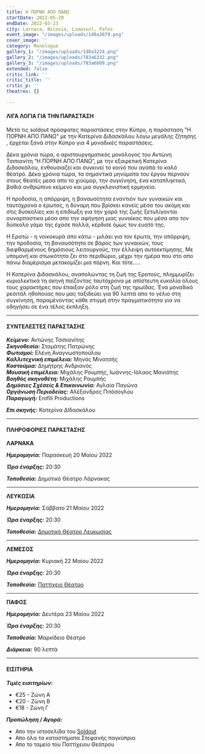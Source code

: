 ```yaml
---
title: Η ΠΟΡΝΗ ΑΠΟ ΠΑΝΩ
startDate: 2022-05-20
endDate: 2022-03-23
city: Larnaca, Nicosia, Limassol, Pafos
event_image: "/images/uploads/1d8a3079.png"
cover_image: ''
category: Monologue
gallery_1: "/images/uploads/1d8a3224.png"
gallery_2: "/images/uploads/783a6332.png"
gallery_3: "/images/uploads/783a6609.png"
extended: false
critic_link: ''
critic_title: ''
critic_p: ''
theatres: []

---
```

#### ΛΙΓΑ ΛΟΓΙΑ ΓΙΑ ΤΗΝ ΠΑΡΑΣΤΑΣΗ

Μετά τις soldout πρόσφατες παραστάσεις στην Κύπρο, η παράσταση "Η ΠΟΡΝΗ ΑΠΟ ΠΑΝΩ" με την Κατερίνα Διδασκάλου λόγω μεγάλης ζήτησης , έρχεται ξανά στην Κύπρο για 4 μοναδικές παραστάσεις.

Δέκα χρόνια τώρα, o αριστουργηματικός μονόλογος του Αντώνη Τσιπιανίτη “Η ΠΟΡΝΗ ΑΠΟ ΠΑΝΩ”, με την εξαιρετική Κατερίνα Διδασκάλου, ενθουσιαζεί και συγκινεί το κοινό που αγαπά το καλό θέατρό. Δέκα χρόνια τώρα, τα σημαντικά μηνύματα του έργου περνούν στους θεατές μεσα απο το χιούμορ, την συγκίνηση, ένα καταπληκτικό, βαθιά ανθρώπινο κείμενο και μια συγκλονιστική ερμηνεία.

Η προδοσία, η απόρριψη, η βαναυσότητα εναντιόν των γυναικών και ταυτόχρονα ο έρωτας, η δύναμη που βρίσκει κανείς μέσα του ακόμη και στις δυσκολίες και η επιδίωξη για την χαρά της ζωής ξετυλίγονται συναρπαστικα μέσα απο την αφήγηση μιας γυναίκας που μέσα απο τον δύσκολο γάμο της έχασε πολλά, κέρδισε όμως τον ευατό της.

Η Ερατώ - η νοικοκυρά απο κάτω - μιλάει για τον έρωτα, την απόρριψη, την προδοσία, τη βαναυσότητα σε βάρος των γυναικών, τους διεφθαρμένους δημόσιους λειτουργούς, την έλλειψη αυτόεκτίμησης. Με υπομονή και στωικότητα ζει στο περιθώριο, μέχρι την ημέρα που στο απο πάνω διαμέρισμα μετακομίζει μια πόρνη. Και τότε.....

Η Κατερίνα Διδασκάλου, αναπολώντας τη ζωή της Ερατούς, πλημμυρίζει κυριολεκτικά τη σκηνή παίζοντας ταυτόχρονα με απίστευτη ευκολία όλους τους χαρακτήρες που έπαιξαν ρόλο στη ζωή της ηρωίδας. Ένα μοναδικό ρεσιτάλ ηθοποιίας που μας ταξιδεύει για 90 λεπτά απο το γέλιο στη συγκίνηση, παραμένοντας κάθε στιγμή στην πραγματικότητα για να οδηγήσει σε ένα τέλος έκπληξη.

***

#### ΣΥΝΤΕΛΕΣΤΕΣ ΠΑΡΑΣΤΑΣΗΣ

**_Κείμενο:_** Αντώνης Τσιπιανίτης  
**_Σκηνοθεσία:_** Σταμάτης Πατρώνης  
**_Φωτισμοί:_** Ελένη Αναγνωστοπούλου  
**_Καλλιτεχνική επιμέλεια:_** Μηνάς Μινατσής  
**_Κοστούμια:_** Δημήτρης Ανδριανός  
**_Μουσική επιμέλεια:_** Μιχάλης Ρουμπής, Ιωάννης-Ιόλαος Μανιάτης  
**_Βοηθός σκηνοθέτη:_** Μιχάλης Ρουμπής​  
**_Δημόσιες Σχέσείς & Επικοινωνία:_** Αγλαία Παγώνα  
**_Οργάνωση Περιοδείας:_** Αλέξανδρος Πιτόσογλου  
**_Παραγωγή:_** Erofili Productions

**_Επι σκηνής:_** Κατερίνα ΔΙδασκάλου

***

#### ΠΛΗΡΟΦΟΡΙΕΣ ΠΑΡΑΣΤΑΣΗΣ

**ΛΑΡΝΑΚΑ**

**_Ημερομηνία:_** Παρασκευή 20 Μαίου 2022

**_Ώρα έναρξης:_** 20:30

**_Τοποθεσία:_** Δημοτικό Θέατρο Λάρνακας

***

**ΛΕΥΚΩΣΙΑ**

**_Ημερομηνία:_** Σάββατο 21 Μαίου 2022

**_Ώρα έναρξης:_** 20:30

**_Τοποθεσία:_** [Δημοτικό Θέατρο Λευκωσίας](https://www.google.com/maps/place/%CE%94%CE%B7%CE%BC%CE%BF%CF%84%CE%B9%CE%BA%CF%8C+%CE%98%CE%AD%CE%B1%CF%84%CF%81%CE%BF+%CE%9B%CE%B5%CF%85%CE%BA%CF%89%CF%83%CE%AF%CE%B1%CF%82+(Nicosia+Municipal+Theatre)/@35.1726385,33.3531332,17z/data=!3m1!4b1!4m5!3m4!1s0x14de17519633b289:0xf4e085228ec10fda!8m2!3d35.1726385!4d33.3553219 "Δημοτικό Θέατρο Λευκωσίας")

***

**ΛΕΜΕΣΟΣ**

**_Ημερομηνία:_** Κυριακή 22 Μαίου 2022

**_Ώρα έναρξης:_** 20:30

**_Τοποθεσία:_** [Παττίχειο Θέατρο](https://www.google.com/maps/place/%CE%A0%CE%B1%CF%84%CF%84%CE%B9%CF%87%CE%B5%CE%AF%CE%BF+%CE%94%CE%B7%CE%BC%CE%BF%CF%84%CE%B9%CE%BA%CF%8C+%CE%98%CE%AD%CE%B1%CF%84%CF%81%CE%BF/@34.6808931,33.0414947,17z/data=!3m1!4b1!4m5!3m4!1s0x14e7330e3a40b37f:0xa33ce6e4d7f4bc8!8m2!3d34.6808931!4d33.0436834 "Παττίχειο Θέατρο")

***

**ΠΑΦΟΣ**

**_Ημερομηνία:_** Δευτέρα 23 Μαίου 2022

**_Ώρα έναρξης:_** 20:30

**_Τοποθεσία:_** Μαρκίδειο Θέατρο

**_Διάρκεια:_** 90 λεπτά

***

#### ΕΙΣΙΤΗΡΙΑ

**_Τιμές εισιτηρίων:_**

* €25 - Ζώνη Α
* €20 - Ζώνη Β
* €18 - Ζώνη Γ

**_Προπώληση / Αγορά:_**

* Απο την ιστοσελίδα του [Soldout](https://www.soldoutticketbox.com/i-porni-apo-pano/?lang=en "Παττίχειο Θέατρο")
* Απο όλα τα καταστήματα Στεφανής παγκύπρια
* Απο το ταμείο του Παττίχειου Θεάτρου